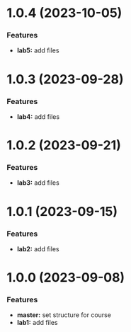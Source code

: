 # 1.0.4 (2023-10-05)

### Features

* **lab5:** add files

# 1.0.3 (2023-09-28)

### Features

* **lab4:** add files

# 1.0.2 (2023-09-21)

### Features

* **lab3:** add files

# 1.0.1 (2023-09-15)

### Features

* **lab2:** add files

# 1.0.0 (2023-09-08)

### Features

* **master:** set structure for course
* **lab1:** add files



